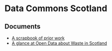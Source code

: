 # Data Commons Scotland

## Documents

* [A scrapbook of prior work](a-scrapbook-of-prior-work.md)
* [A glance at Open Data about Waste in Scotland](a-glance-at-open-data-about-waste-in-scotland.md)